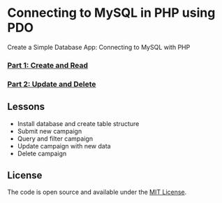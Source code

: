 # Connecting to MySQL in PHP using PDO

Create a Simple Database App: Connecting to MySQL with PHP

### [Part 1: Create and Read](https://www.taniarascia.com/create-a-simple-database-app-connecting-to-mysql-with-php/)
### [Part 2: Update and Delete](https://www.taniarascia.com/create-a-simple-crud-database-app-php-update-delete/)

## Lessons

- Install database and create table structure
- Submit new campaign
- Query and filter campaign
- Update campaign with new data
- Delete campaign

## License

The code is open source and available under the [MIT License](LICENSE.md).

